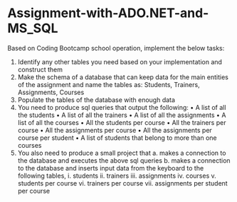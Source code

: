 # Assignment-with-ADO.NET-and-MS_SQL

Based on Coding Bootcamp school operation, implement the below tasks:

1. Identify any other tables you need based on your implementation and
construct them
2. Make the schema of a database that can keep data for the main entities of
the assignment and name the tables as: Students, Trainers, Assignments,
Courses
3. Populate the tables of the database with enough data
4. You need to produce sql queries that output the following:
• A list of all the students
• A list of all the trainers 
• A list of all the assignments 
• A list of all the courses 
• All the students per course 
• All the trainers per course 
• All the assignments per course 
• All the assignments per course per student 
• A list of students that belong to more than one courses
5. You also need to produce a small project that 
a. makes a connection to the database and executes the above sql
queries 
b. makes a connection to the database and inserts input data from the
keyboard to the following tables,
i. students
ii. trainers
iii. assignments
iv. courses
v. students per course
vi. trainers per course
vii. assignments per student per course

